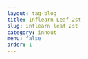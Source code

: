```yaml
---
layout: tag-blog
title: Inflearn Leaf 2st
slug: inflearn leaf 2st
category: innout
menu: false
order: 1
---
```

